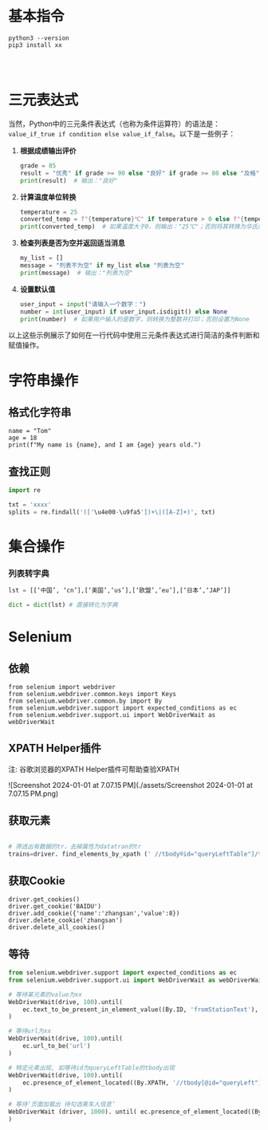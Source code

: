 # 基本指令

```
python3 --version
pip3 install xx




```



# 三元表达式

当然，Python中的三元条件表达式（也称为条件运算符）的语法是：`value_if_true if condition else value_if_false`。以下是一些例子：

1. **根据成绩输出评价**
   ```python
   grade = 85
   result = "优秀" if grade >= 90 else "良好" if grade >= 80 else "及格" if grade >= 60 else "不及格"
   print(result)  # 输出："良好"
   ```

2. **计算温度单位转换**
   ```python
   temperature = 25
   converted_temp = f"{temperature}℃" if temperature > 0 else f"{temperature * 9/5 + 32}℉"
   print(converted_temp)  # 如果温度大于0，则输出："25℃"；否则将其转换为华氏度并输出
   ```

3. **检查列表是否为空并返回适当消息**
   ```python
   my_list = []
   message = "列表不为空" if my_list else "列表为空"
   print(message)  # 输出："列表为空"
   ```

4. **设置默认值**
   ```python
   user_input = input("请输入一个数字：")
   number = int(user_input) if user_input.isdigit() else None
   print(number)  # 如果用户输入的是数字，则转换为整数并打印；否则设置为None
   ```

以上这些示例展示了如何在一行代码中使用三元条件表达式进行简洁的条件判断和赋值操作。

# 字符串操作

## 格式化字符串

```
name = "Tom"
age = 18
print(f"My name is {name}, and I am {age} years old.")
```



## 查找正则

```python
import re

txt = 'xxxx'
splits = re.findall('(['\u4e00-\u9fa5'])+\|([A-Z]+)', txt)
```



# 集合操作

### 列表转字典

```python
lst = [[‘中国’, ‘cn’],[‘美国’,‘us’],[‘欧盟’,‘eu’],[‘日本’,‘JAP’]]

dict = dict(lst) # 直接转化为字典
```



# Selenium



##  依赖

```
from selenium import webdriver
from selenium.webdriver.common.keys import Keys
from selenium.webdriver.common.by import By
from selenium.webdriver.support import expected_conditions as ec
from selenium.webdriver.support.ui import WebDriverWait as webDriverWait
```



## XPATH Helper插件

注: 谷歌浏览器的XPATH Helper插件可帮助查验XPATH

![Screenshot 2024-01-01 at 7.07.15 PM](./assets/Screenshot 2024-01-01 at 7.07.15 PM.png)



## 获取元素

```python

# 筛选出有数据的tr，去掉属性为datatran的tr 
trains=driver. find_elements_by_xpath (' //tbody®id="queryLeftTable"]/tr[not (@datatran)]')
```



## 获取Cookie

```
driver.get_cookies()
driver.get_cookie('BAIDU')
driver.add_cookie({'name':'zhangsan','value':8})
driver.delete_cookie('zhangsan')
driver.delete_all_cookies()
```



## 等待

```python
from selenium.webdriver.support import expected_conditions as ec
from selenium.webdriver.support.ui import WebDriverWait as webDriverWait

# 等待某元素的value为xx
WebDriverWait(drive, 100).until(
	ec.text_to_be_present_in_element_value((By.ID, 'fromStationText'), '长春')
)

# 等待url为xx
WebDriverWait(drive, 100).until(
	ec.url_to_be('url')
)

# 特定元素出现, 如等待id为queryLeftTable的tbody出现
WebDriverWait(drive, 100).until(
	ec.presence_of_element_located((By.XPATH, '//tbody[@id="queryLeft"]/tr'))
)

# 等待‘页面加载出 待勾选乘车人信息’
WebDriverWait (driver, 1000). until( ec.presence_of_element_located((By.XPATH,'//ul[@id="normal_passenger_id"]/li/label')) 
)


```







